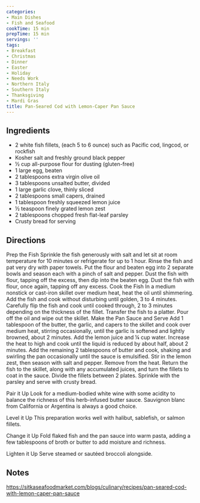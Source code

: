 ```yaml
---
categories:
- Main Dishes
- Fish and Seafood
cookTime: 15 min
prepTime: 15 min
servings: ''
tags:
- Breakfast
- Christmas
- Dinner
- Easter
- Holiday
- Needs Work
- Northern Italy
- Southern Italy
- Thanksgiving
- Mardi Gras
title: Pan-Seared Cod with Lemon-Caper Pan Sauce
---
```


## Ingredients 

- 2 white fish fillets, (each 5 to 6 ounce) such as Pacific cod, lingcod, or rockfish
- Kosher salt and freshly ground black pepper
- ½ cup all-purpose flour for dusting (gluten-free)
- 1 large egg, beaten
- 2 tablespoons extra virgin olive oil
- 3 tablespoons unsalted butter, divided
- 1 large garlic clove, thinly sliced
- 2 tablespoons small capers, drained
- 1 tablespoon freshly squeezed lemon juice
- ½ teaspoon finely grated lemon zest
- 2 tablespoons chopped fresh flat-leaf parsley
- Crusty bread for serving

## Directions 

Prep the Fish
Sprinkle the fish generously with salt and let sit at room temperature for 10 minutes or refrigerate for up to 1 hour. Rinse the fish and pat very dry with paper towels. Put the flour and beaten egg into 2 separate bowls and season each with a pinch of salt and pepper. Dust the fish with flour, tapping off the excess, then dip into the beaten egg. Dust the fish with flour, once again, tapping off any excess.
Cook the Fish In a medium nonstick or cast-iron skillet over medium heat, heat the oil until shimmering. Add the fish and cook without disturbing until golden, 3 to 4 minutes. Carefully flip the fish and cook until cooked through, 2 to 3 minutes depending on the thickness of the fillet. Transfer the fish to a platter. Pour off the oil and wipe out the skillet.
Make the Pan Sauce and Serve
Add 1 tablespoon of the butter, the garlic, and capers to the skillet and cook over medium heat, stirring occasionally, until the garlic is softened and lightly browned, about 2 minutes. Add the lemon juice and ¼ cup water. Increase the heat to high and cook until the liquid is reduced by about half, about 2 minutes. Add the remaining 2 tablespoons of butter and cook, shaking and swirling the pan occasionally until the sauce is emulsified. Stir in the lemon zest, then season with salt and pepper. Remove from the heat.
Return the fish to the skillet, along with any accumulated juices, and turn the fillets to coat in the sauce. Divide the fillets between 2 plates. Sprinkle with the parsley and serve with crusty bread.

Pair it Up
Look for a medium-bodied white wine with some acidity to balance the richness of this herb-infused butter sauce. Sauvignon blanc from California or Argentina is always a good choice.

Level it Up
This preparation works well with halibut, sablefish, or salmon fillets.

Change it Up
Fold flaked fish and the pan sauce into warm pasta, adding a few tablespoons of broth or butter to add moisture and richness.

Lighten it Up
Serve steamed or sautéed broccoli alongside.

## Notes 

https://sitkaseafoodmarket.com/blogs/culinary/recipes/pan-seared-cod-with-lemon-caper-pan-sauce